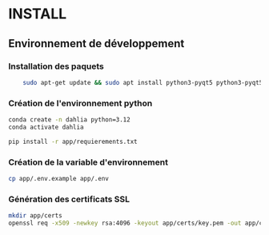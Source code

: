 # INSTALL

## Environnement de développement

### Installation des paquets

```sh
    sudo apt-get update && sudo apt install python3-pyqt5 python3-pyqt5.qtwebengine
```

### Création de l'environnement python

```sh
conda create -n dahlia python=3.12
conda activate dahlia

pip install -r app/requierements.txt
```

### Création de la variable d'environnement

```sh
cp app/.env.example app/.env
```

### Génération des certificats SSL

```sh
mkdir app/certs
openssl req -x509 -newkey rsa:4096 -keyout app/certs/key.pem -out app/certs/cert.pem -days 365 -nodes
```
